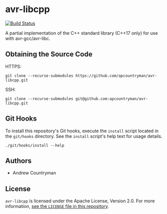 # avr-libcpp
[![Build Status](https://travis-ci.com/apcountryman/avr-libcpp.svg?branch=master)](https://travis-ci.com/apcountryman/avr-libcpp)

A partial implementation of the C++ standard library (C++17 only) for use with
avr-gcc/avr-libc.

## Obtaining the Source Code
HTTPS:
```shell
git clone --recurse-submodules https://github.com/apcountryman/avr-libcpp.git
```
SSH:
```shell
git clone --recurse-submodules git@github.com:apcountryman/avr-libcpp.git
```

## Git Hooks
To install this repository's Git hooks, execute the `install` script located in the
`git/hooks` directory.
See the `install` script's help text for usage details.
```shell
./git/hooks/install --help
```

## Authors
- Andrew Countryman

## License
`avr-libcpp` is licensed under the Apache License, Version 2.0.
For more information, [see the `LICENSE` file in this repository](LICENSE).
